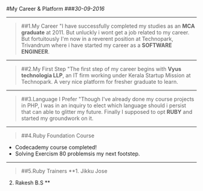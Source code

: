 #My Career & Platform
###*30-09-2016*

***
>##1.My Career
"I have successfully completed my studies as an **MCA graduate** at 2011. But unluckly i wont get a job related to my career. But fortuitously I'm now in a reverent position at Technopark, Trivandrum where i have started my career as a **SOFTWARE ENGINEER**.

***
>##2.My First Step
"The first step of my career begins with **Vyus technologia LLP**, an IT firm working under Kerala Startup Mission at Technopark. A very nice platform for fresher graduate to learn.

***
>##3.Language I Prefer
"Though I've already done my course projects in PHP, I was in an inquiry to elect which language should i persist that can able to glitter my future. Finally I supposed to opt **RUBY** and started my groundwork on it.

***
>##4.Ruby Foundation Course
- Codecademy course completed!
- Solving Exercism 80 problemsis my next footstep.

***
>##5.Ruby Trainers
**1. Jikku Jose
2. Rakesh B.S **
